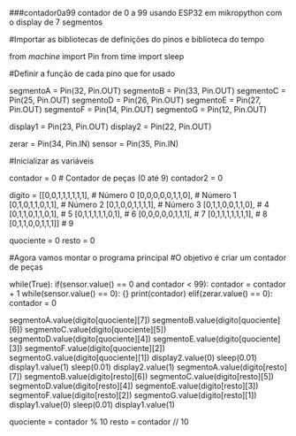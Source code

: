 ###contador0a99
contador de 0 a 99 usando ESP32 em mikropython com o display de 7 segmentos

#Importar as bibliotecas de definições do pinos e biblioteca do tempo


from *machine* import Pin
from time import sleep

#Definir a função de cada pino que for usado

segmentoA = Pin(32, Pin.OUT)
segmentoB = Pin(33, Pin.OUT)
segmentoC = Pin(25, Pin.OUT)
segmentoD = Pin(26, Pin.OUT)
segmentoE = Pin(27, Pin.OUT)
segmentoF = Pin(14, Pin.OUT)
segmentoG = Pin(12, Pin.OUT)

display1   = Pin(23, Pin.OUT)
display2   = Pin(22, Pin.OUT)

zerar     = Pin(34, Pin.IN)
sensor    = Pin(35, Pin.IN)

#Inicializar as variáveis

contador = 0    # Contador de peças (0 até 9)
contador2 = 0

digito = [[0,0,1,1,1,1,1,1],  # Número 0 
         [0,0,0,0,0,1,1,0],           # Número 1
         [0,1,0,1,1,0,1,1],           # Número 2
         [0,1,0,0,1,1,1,1],           # Número 3
         [0,1,1,0,0,1,1,0],           # 4
         [0,1,1,0,1,1,0,1],           # 5
         [0,1,1,1,1,1,0,1],           # 6
         [0,0,0,0,0,1,1,1],           # 7
         [0,1,1,1,1,1,1,1],           # 8
         [0,1,1,0,0,1,1,1]]           # 9

quociente = 0
resto = 0

#Agora vamos montar o programa principal
#O objetivo é criar um contador de peças

while(True):
  if(sensor.value() == 0 and contador < 99):
    contador = contador + 1
    while(sensor.value() == 0):
      {}
    print(contador)
  elif(zerar.value() == 0):
    contador = 0
    
  segmentoA.value(digito[quociente][7])
  segmentoB.value(digito[quociente][6])
  segmentoC.value(digito[quociente][5])
  segmentoD.value(digito[quociente][4])
  segmentoE.value(digito[quociente][3])
  segmentoF.value(digito[quociente][2])
  segmentoG.value(digito[quociente][1])
  display2.value(0)
  sleep(0.01)
  display1.value(1)
  sleep(0.01)
  display2.value(1)
  segmentoA.value(digito[resto][7])
  segmentoB.value(digito[resto][6])
  segmentoC.value(digito[resto][5])
  segmentoD.value(digito[resto][4])
  segmentoE.value(digito[resto][3])
  segmentoF.value(digito[resto][2])
  segmentoG.value(digito[resto][1])
  display1.value(0)
  sleep(0.01)
  display1.value(1)

  

  quociente = contador % 10
  resto = contador // 10


